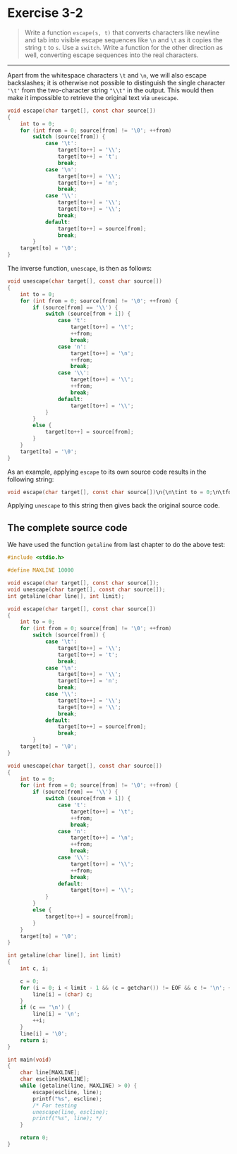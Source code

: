# Exercise 3-2

> Write a function `escape(s, t)` that converts characters like newline and tab into visible escape sequences like `\n` and `\t` as it copies the string `t` to `s`.
> Use a `switch`.
> Write a function for the other direction as well, converting escape sequences into the real characters.

---

Apart from the whitespace characters `\t` and `\n`, we will also escape backslashes; it is otherwise not possible to distinguish the single character `'\t'` from the two-character string `"\\t"` in the output.
This would then make it impossible to retrieve the original text via `unescape`.
```c
void escape(char target[], const char source[])
{
	int to = 0;
	for (int from = 0; source[from] != '\0'; ++from)
		switch (source[from]) {
			case '\t':
				target[to++] = '\\';
				target[to++] = 't';
				break;
			case '\n':
				target[to++] = '\\';
				target[to++] = 'n';
				break;
			case '\\':
				target[to++] = '\\';
				target[to++] = '\\';
				break;
			default:
				target[to++] = source[from];
				break;
		}
	target[to] = '\0';
}
```
The inverse function, `unescape`, is then as follows:
```c
void unescape(char target[], const char source[])
{
	int to = 0;
	for (int from = 0; source[from] != '\0'; ++from) {
		if (source[from] == '\\') {
			switch (source[from + 1]) {
				case 't':
					target[to++] = '\t';
					++from;
					break;
				case 'n':
					target[to++] = '\n';
					++from;
					break;
				case '\\':
					target[to++] = '\\';
					++from;
					break;
				default:
					target[to++] = '\\';
			}
		}
		else {
			target[to++] = source[from];
		}
	}
	target[to] = '\0';
}
```

As an example, applying `escape` to its own source code results in the following string:
```c
void escape(char target[], const char source[])\n{\n\tint to = 0;\n\tfor (int from = 0; source[from] != '\\0'; ++from)\n\t\tswitch (source[from]) {\n\t\t\tcase '\\t':\n\t\t\t\ttarget[to++] = '\\\\';\n\t\t\t\ttarget[to++] = 't';\n\t\t\t\tbreak;\n\t\t\tcase '\\n':\n\t\t\t\ttarget[to++] = '\\\\';\n\t\t\t\ttarget[to++] = 'n';\n\t\t\t\tbreak;\n\t\t\tcase '\\\\':\n\t\t\t\ttarget[to++] = '\\\\';\n\t\t\t\ttarget[to++] = '\\\\';\n\t\t\t\tbreak;\n\t\t\tdefault:\n\t\t\t\ttarget[to++] = source[from];\n\t\t\t\tbreak;\n\t\t}\n\ttarget[to] = '\\0';\n}\n
```
Applying `unescape` to this string then gives back the original source code.



## The complete source code

We have used the function `getaline` from last chapter to do the above test:
```c
#include <stdio.h>

#define MAXLINE 10000

void escape(char target[], const char source[]);
void unescape(char target[], const char source[]);
int getaline(char line[], int limit);

void escape(char target[], const char source[])
{
	int to = 0;
	for (int from = 0; source[from] != '\0'; ++from)
		switch (source[from]) {
			case '\t':
				target[to++] = '\\';
				target[to++] = 't';
				break;
			case '\n':
				target[to++] = '\\';
				target[to++] = 'n';
				break;
			case '\\':
				target[to++] = '\\';
				target[to++] = '\\';
				break;
			default:
				target[to++] = source[from];
				break;
		}
	target[to] = '\0';
}

void unescape(char target[], const char source[])
{
	int to = 0;
	for (int from = 0; source[from] != '\0'; ++from) {
		if (source[from] == '\\') {
			switch (source[from + 1]) {
				case 't':
					target[to++] = '\t';
					++from;
					break;
				case 'n':
					target[to++] = '\n';
					++from;
					break;
				case '\\':
					target[to++] = '\\';
					++from;
					break;
				default:
					target[to++] = '\\';
			}
		}
		else {
			target[to++] = source[from];
		}
	}
	target[to] = '\0';
}

int getaline(char line[], int limit)
{
	int c, i;

	c = 0;
	for (i = 0; i < limit - 1 && (c = getchar()) != EOF && c != '\n'; ++i) {
		line[i] = (char) c;
	}
	if (c == '\n') {
		line[i] = '\n';
		++i;
	}
	line[i] = '\0';
	return i;
}

int main(void)
{
	char line[MAXLINE];
	char escline[MAXLINE];
	while (getaline(line, MAXLINE) > 0) {
		escape(escline, line);
		printf("%s", escline);
		/* For testing
		unescape(line, escline);
		printf("%s", line); */
	}

	return 0;
}
```
